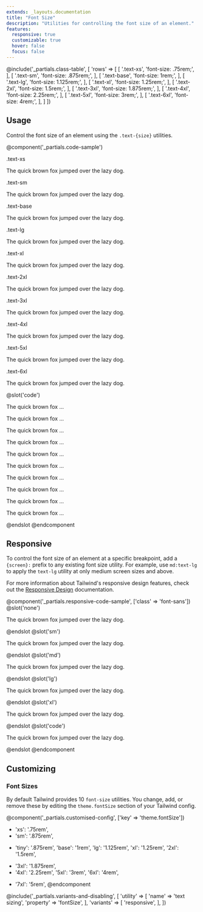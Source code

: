 ```yaml
---
extends: _layouts.documentation
title: "Font Size"
description: "Utilities for controlling the font size of an element."
features:
  responsive: true
  customizable: true
  hover: false
  focus: false
---
```


@include('_partials.class-table', [
  'rows' => [
    [
      '.text-xs',
      'font-size: .75rem;',
    ],
    [
      '.text-sm',
      'font-size: .875rem;',
    ],
    [
      '.text-base',
      'font-size: 1rem;',
    ],
    [
      '.text-lg',
      'font-size: 1.125rem;',
    ],
    [
      '.text-xl',
      'font-size: 1.25rem;',
    ],
    [
      '.text-2xl',
      'font-size: 1.5rem;',
    ],
    [
      '.text-3xl',
      'font-size: 1.875rem;',
    ],
    [
      '.text-4xl',
      'font-size: 2.25rem;',
    ],
    [
      '.text-5xl',
      'font-size: 3rem;',
    ],
    [
      '.text-6xl',
      'font-size: 4rem;',
    ],
  ]
])

## Usage

Control the font size of an element using the `.text-{size}` utilities.

@component('_partials.code-sample')
<div class="mb-6">
  <p class="text-sm text-grey-600">.text-xs</p>
  <p class="text-xs truncate text-grey-800">The quick brown fox jumped over the lazy dog.</p>
</div>
<div class="mb-6">
  <p class="text-sm text-grey-600">.text-sm</p>
  <p class="text-sm truncate text-grey-800">The quick brown fox jumped over the lazy dog.</p>
</div>
<div class="mb-6">
  <p class="text-sm text-grey-600">.text-base</p>
  <p class="text-base truncate text-grey-800">The quick brown fox jumped over the lazy dog.</p>
</div>
<div class="mb-6">
  <p class="text-sm text-grey-600">.text-lg</p>
  <p class="text-lg truncate text-grey-800">The quick brown fox jumped over the lazy dog.</p>
</div>
<div class="mb-6">
  <p class="text-sm text-grey-600">.text-xl</p>
  <p class="text-xl truncate text-grey-800">The quick brown fox jumped over the lazy dog.</p>
</div>
<div class="mb-6">
  <p class="text-sm text-grey-600">.text-2xl</p>
  <p class="text-2xl truncate text-grey-800">The quick brown fox jumped over the lazy dog.</p>
</div>
<div class="mb-6">
  <p class="text-sm text-grey-600">.text-3xl</p>
  <p class="text-3xl truncate text-grey-800">The quick brown fox jumped over the lazy dog.</p>
</div>
<div class="mb-6">
  <p class="text-sm text-grey-600">.text-4xl</p>
  <p class="text-4xl truncate text-grey-800">The quick brown fox jumped over the lazy dog.</p>
</div>
<div>
  <p class="text-sm text-grey-600">.text-5xl</p>
  <p class="text-5xl truncate text-grey-800">The quick brown fox jumped over the lazy dog.</p>
</div>
<div>
  <p class="text-sm text-grey-600">.text-6xl</p>
  <p class="text-6xl truncate text-grey-800">The quick brown fox jumped over the lazy dog.</p>
</div>
@slot('code')
<p class="text-xs ...">The quick brown fox ...</p>
<p class="text-sm ...">The quick brown fox ...</p>
<p class="text-base ...">The quick brown fox ...</p>
<p class="text-lg ...">The quick brown fox ...</p>
<p class="text-xl ...">The quick brown fox ...</p>
<p class="text-2xl ...">The quick brown fox ...</p>
<p class="text-3xl ...">The quick brown fox ...</p>
<p class="text-4xl ...">The quick brown fox ...</p>
<p class="text-5xl ...">The quick brown fox ...</p>
<p class="text-6xl ...">The quick brown fox ...</p>
@endslot
@endcomponent

## Responsive

To control the font size of an element at a specific breakpoint, add a `{screen}:` prefix to any existing font size utility. For example, use `md:text-lg` to apply the `text-lg` utility at only medium screen sizes and above.

For more information about Tailwind's responsive design features, check out the [Responsive Design](/docs/responsive-design) documentation.

@component('_partials.responsive-code-sample', ['class' => 'font-sans'])
@slot('none')
<p class="text-base text-grey-800 truncate">The quick brown fox jumped over the lazy dog.</p>
@endslot
@slot('sm')
<p class="text-lg text-grey-800 truncate">The quick brown fox jumped over the lazy dog.</p>
@endslot
@slot('md')
<p class="text-xl text-grey-800 truncate">The quick brown fox jumped over the lazy dog.</p>
@endslot
@slot('lg')
<p class="text-2xl text-grey-800 truncate">The quick brown fox jumped over the lazy dog.</p>
@endslot
@slot('xl')
<p class="text-3xl text-grey-800 truncate">The quick brown fox jumped over the lazy dog.</p>
@endslot
@slot('code')
<p class="none:text-base sm:text-lg md:text-xl lg:text-2xl xl:text-3xl ...">The quick brown fox jumped over the lazy dog.</p>
@endslot
@endcomponent

## Customizing

### Font Sizes

By default Tailwind provides 10 `font-size` utilities. You change, add, or remove these by editing the `theme.fontSize` section of your Tailwind config.

@component('_partials.customised-config', ['key' => 'theme.fontSize'])
- 'xs': '.75rem',
- 'sm': '.875rem',
+ 'tiny': '.875rem',
  'base': '1rem',
  'lg': '1.125rem',
  'xl': '1.25rem',
  '2xl': '1.5rem',
- '3xl': '1.875rem',
- '4xl': '2.25rem',
  '5xl': '3rem',
  '6xl': '4rem',
+ '7xl': '5rem',
@endcomponent

@include('_partials.variants-and-disabling', [
    'utility' => [
        'name' => 'text sizing',
        'property' => 'fontSize',
    ],
    'variants' => [
        'responsive',
    ],
])
